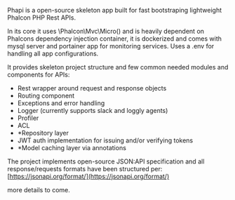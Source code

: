 Phapi is a open-source skeleton app built for fast bootstraping lightweight Phalcon PHP Rest APIs.

In its core it uses \Phalcon\Mvc\Micro() and is heavily dependent on Phalcons dependency injection container, it is dockerized and comes with mysql server and portainer app for monitoring services. Uses a .env for handling all app configurations.

It provides skeleton project structure and few common needed modules and components for APIs:
 - Rest wrapper around request and response objects
 - Routing component
 - Exceptions and error handling
 - Logger (currently supports slack and loggly agents)
 - Profiler
 - ACL
 - *Repository layer
 - JWT auth implementation for issuing and/or verifying tokens
 - *Model caching layer via annotations
 
 
The project implements open-source JSON:API specification and all response/requests formats have been structured per:
[https://jsonapi.org/format/](https://jsonapi.org/format/)
 
more details to come.
